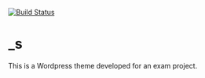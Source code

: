 [![Build Status](https://travis-ci.org/Automattic/_s.svg?branch=master)](https://travis-ci.org/Automattic/_s)

_s
===

This is a Wordpress theme developed for an exam project.
